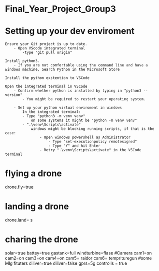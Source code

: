 # Final_Year_Project_Group3


# Setting up your dev enviroment

    Ensure your Git project is up to date.
        - Open VScode integrated terminal 
            -type "git pull origin"

    Install python3. 
        - If you are not comfortable using the command line and have a windows machine, Search Python in the Microsoft Store

    Install the python exstention to VSCode

    Open the integrated terminal in VSCode
        - Confirm whether python is installed by typing in "python3 --version"
            - You might be required to restart your operating system.
    
        - Set up your python virtual enviroment in windows
            In the integrated terminal:
            - Type "python3 -m venv venv"
                on some systems it might be "python -m venv venv"
            - ".\venv\Scripts\activate"
                windows might be blocking running scripts, if that is the case:
                    - Open windows powershell as Administrator
                        - Type "set-executionpolicy remotesigned"
                        - Type "Y" and hit Enter
                    - Retry ".\venv\Scripts\activate" in the VSCode terminal


# flying a drone

drone.fly=true

# landing a drone 
drone.land= s
# charing the drone

solar=true
battey=true
gastank=full
windturbine=flase
#Camera
 cam1=on
 cam2=on
 cam3=on
 cam4=on
 cam5= raidor
 cam6= temprituregun
 #some Mlg fituters 
 diliver=true
 diliver=false
 gprs=5g
 controlls = true 


